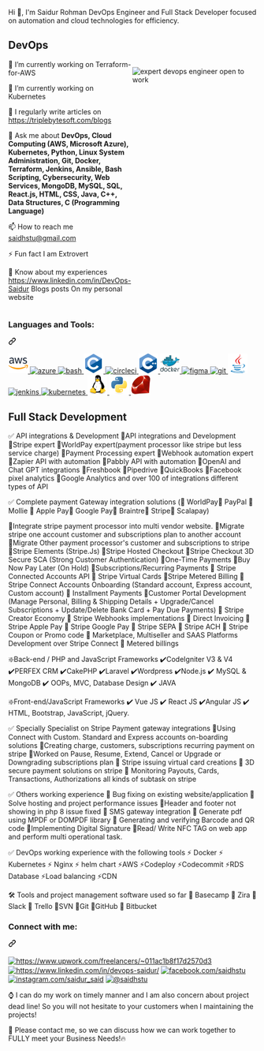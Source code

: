 
Hi 👋, I'm Saidur Rohman
DevOps Engineer and Full Stack Developer focused on automation and cloud technologies for efficiency.

DevOps
------------------------------------
<div style="width:'100%'; display: grid;
    grid-template-columns: 1fr 1fr; ">
   <div style="width:'60%'">
      🔭 I’m currently working on Terraform-for-AWS

🌱 I’m currently working on Kubernetes

📝 I regularly write articles on https://triplebytesoft.com/blogs

<p dir="auto">💬 Ask me about <strong>DevOps, Cloud Computing (AWS, Microsoft Azure), Kubernetes, Python, Linux System Administration, Git, Docker, Terraform, Jenkins, Ansible, Bash Scripting, Cybersecurity, Web Services, MongoDB, MySQL, SQL, React.js, HTML, CSS, Java, C++, Data Structures, C (Programming Language)</strong></p>
</li>

📫 How to reach me saidhstu@gmail.com

⚡ Fun fact I am Extrovert

📄 Know about my experiences https://www.linkedin.com/in/DevOps-Saidur
Blogs posts On my personal website


   </div>
   <div style="width:'40%'">
      
![expert devops engineer open to work](https://github.com/saidhstu/saidhstu/assets/37407965/b5b79782-5a1f-4b3e-bfc4-d08262b0480b)

   </div>
   
</div>

<div class="markdown-heading" dir="auto"><h3 align="left" class="heading-element" dir="auto">Languages and Tools:</h3><a id="user-content-languages-and-tools" class="anchor" aria-label="Permalink: Languages and Tools:" href="#languages-and-tools"><svg class="octicon octicon-link" viewBox="0 0 16 16" version="1.1" width="16" height="16" aria-hidden="true"><path d="m7.775 3.275 1.25-1.25a3.5 3.5 0 1 1 4.95 4.95l-2.5 2.5a3.5 3.5 0 0 1-4.95 0 .751.751 0 0 1 .018-1.042.751.751 0 0 1 1.042-.018 1.998 1.998 0 0 0 2.83 0l2.5-2.5a2.002 2.002 0 0 0-2.83-2.83l-1.25 1.25a.751.751 0 0 1-1.042-.018.751.751 0 0 1-.018-1.042Zm-4.69 9.64a1.998 1.998 0 0 0 2.83 0l1.25-1.25a.751.751 0 0 1 1.042.018.751.751 0 0 1 .018 1.042l-1.25 1.25a3.5 3.5 0 1 1-4.95-4.95l2.5-2.5a3.5 3.5 0 0 1 4.95 0 .751.751 0 0 1-.018 1.042.751.751 0 0 1-1.042.018 1.998 1.998 0 0 0-2.83 0l-2.5 2.5a1.998 1.998 0 0 0 0 2.83Z"></path></svg></a></div>
<p align="left" dir="auto"> <a href="https://aws.amazon.com" rel="nofollow"> <img src="https://raw.githubusercontent.com/devicons/devicon/master/icons/amazonwebservices/amazonwebservices-original-wordmark.svg" alt="aws" width="40" height="40" style="max-width: 100%;"> </a> <a href="https://azure.microsoft.com/en-in/" rel="nofollow"> <img src="https://camo.githubusercontent.com/03bccffefbc6c68df6f8b2f6de1069b0d78cfd88bdda2bc28ba2f5645d06ebca/68747470733a2f2f7777772e766563746f726c6f676f2e7a6f6e652f6c6f676f732f6d6963726f736f66745f617a7572652f6d6963726f736f66745f617a7572652d69636f6e2e737667" alt="azure" width="40" height="40" data-canonical-src="https://www.vectorlogo.zone/logos/microsoft_azure/microsoft_azure-icon.svg" style="max-width: 100%;"> </a> <a href="https://www.gnu.org/software/bash/" rel="nofollow"> <img src="https://camo.githubusercontent.com/7b3bccfadc92429d2907d1c4d5f154a4153934163fa0fe4f458c4676a8dbf673/68747470733a2f2f7777772e766563746f726c6f676f2e7a6f6e652f6c6f676f732f676e755f626173682f676e755f626173682d69636f6e2e737667" alt="bash" width="40" height="40" data-canonical-src="https://www.vectorlogo.zone/logos/gnu_bash/gnu_bash-icon.svg" style="max-width: 100%;"> </a> <a href="https://www.cprogramming.com/" rel="nofollow"> <img src="https://raw.githubusercontent.com/devicons/devicon/master/icons/c/c-original.svg" alt="c" width="40" height="40" style="max-width: 100%;"> </a> <a href="https://circleci.com" rel="nofollow"> <img src="https://camo.githubusercontent.com/ffb956bc55f72554ae4a453ead5dfb011c78ec40c69c5c65ba3b1982b307205f/68747470733a2f2f7777772e766563746f726c6f676f2e7a6f6e652f6c6f676f732f636972636c6563692f636972636c6563692d69636f6e2e737667" alt="circleci" width="40" height="40" data-canonical-src="https://www.vectorlogo.zone/logos/circleci/circleci-icon.svg" style="max-width: 100%;"> </a> <a href="https://www.w3schools.com/cpp/" rel="nofollow"> <img src="https://raw.githubusercontent.com/devicons/devicon/master/icons/cplusplus/cplusplus-original.svg" alt="cplusplus" width="40" height="40" style="max-width: 100%;"> </a> <a href="https://www.docker.com/" rel="nofollow"> <img src="https://raw.githubusercontent.com/devicons/devicon/master/icons/docker/docker-original-wordmark.svg" alt="docker" width="40" height="40" style="max-width: 100%;"> </a> <a href="https://www.figma.com/" rel="nofollow"> <img src="https://camo.githubusercontent.com/f32e9cca1f0df0138a8f536217daa54ad21b6913642422f32e3c5c623f3a06b9/68747470733a2f2f7777772e766563746f726c6f676f2e7a6f6e652f6c6f676f732f6669676d612f6669676d612d69636f6e2e737667" alt="figma" width="40" height="40" data-canonical-src="https://www.vectorlogo.zone/logos/figma/figma-icon.svg" style="max-width: 100%;"> </a> <a href="https://git-scm.com/" rel="nofollow"> <img src="https://camo.githubusercontent.com/fcafa5ebc1f5f789ae7d012a3ecd8fe7bda49516591caf7c37698f764165d880/68747470733a2f2f7777772e766563746f726c6f676f2e7a6f6e652f6c6f676f732f6769742d73636d2f6769742d73636d2d69636f6e2e737667" alt="git" width="40" height="40" data-canonical-src="https://www.vectorlogo.zone/logos/git-scm/git-scm-icon.svg" style="max-width: 100%;"> </a> <a href="https://www.java.com" rel="nofollow"> <img src="https://raw.githubusercontent.com/devicons/devicon/master/icons/java/java-original.svg" alt="java" width="40" height="40" style="max-width: 100%;"> </a> <a href="https://www.jenkins.io" rel="nofollow"> <img src="https://camo.githubusercontent.com/677d7d6afeeb04410190a061d7bbb6fb8a5246c6dc80ab4b665988ca04b091d1/68747470733a2f2f7777772e766563746f726c6f676f2e7a6f6e652f6c6f676f732f6a656e6b696e732f6a656e6b696e732d69636f6e2e737667" alt="jenkins" width="40" height="40" data-canonical-src="https://www.vectorlogo.zone/logos/jenkins/jenkins-icon.svg" style="max-width: 100%;"> </a> <a href="https://kubernetes.io" rel="nofollow"> <img src="https://camo.githubusercontent.com/627eb2c61e04ea289af7565fc1eb33b671d9f201f55de0016ed6936de689de82/68747470733a2f2f7777772e766563746f726c6f676f2e7a6f6e652f6c6f676f732f6b756265726e657465732f6b756265726e657465732d69636f6e2e737667" alt="kubernetes" width="40" height="40" data-canonical-src="https://www.vectorlogo.zone/logos/kubernetes/kubernetes-icon.svg" style="max-width: 100%;"> </a> <a href="https://www.linux.org/" rel="nofollow"> <img src="https://raw.githubusercontent.com/devicons/devicon/master/icons/linux/linux-original.svg" alt="linux" width="40" height="40" style="max-width: 100%;"> </a> <a href="https://www.python.org" rel="nofollow"> <img src="https://raw.githubusercontent.com/devicons/devicon/master/icons/python/python-original.svg" alt="python" width="40" height="40" style="max-width: 100%;"> </a> <a href="https://www.ruby-lang.org/en/" rel="nofollow"> <img src="https://raw.githubusercontent.com/devicons/devicon/master/icons/ruby/ruby-original.svg" alt="ruby" width="40" height="40" style="max-width: 100%;"> </a> </p>

Full Stack Development 
------------------------------------
✅ API integrations & Development
   🔹API integrations and Development
   🔹Stripe expert 
   🔹WorldPay expert(payment processor like stripe but less service charge)
  🔹Payment Processing expert 
  🔹Webhook automation expert 
   🔹Zapier API with automation
   🔹Pabbly API  with automation
   🔹OpenAI  and Chat GPT integrations
   🔹Freshbook
   🔹Pipedrive
   🔹QuickBooks
   🔹Facebook pixel analytics
   🔹Google Analytics and over 100 of integrations different types of API

✅ Complete payment Gateway integration  solutions  (🔹 WorldPay🔹 PayPal 🔹 Mollie 🔹 Apple Pay🔹 Google Pay🔹 Braintre🔹 Stripe🔹 Scalapay)

   🔹Integrate stripe payment processor into multi vendor website.
   🔹Migrate stripe one account customer and subscriptions plan to another account
   🔹Migrate Other payment processor's customer and subscriptions to stripe
   🔹Stripe Elements (Stripe.Js)
   🔹Stripe Hosted Checkout
   🔹Stripe Checkout 3D Secure SCA (Strong Customer Authentication)
   🔹One-Time Payments
   🔹Buy Now Pay Later (On Hold)
   🔹Subscriptions/Recurring Payments
   🔹 Stripe Connected Accounts API
   🔹 Stripe Virtual Cards
   🔹Stripe Metered Billing
   🔹 Stripe Connect Accounts Onboarding (Standard account, Express account, Custom account)
   🔹 Installment Payments
   🔹Customer Portal Development (Manage Personal, Billing & Shipping Details + Upgrade/Cancel Subscriptions + Update/Delete Bank Card + Pay Due Payments)
   🔹 Stripe Creator Economy
   🔹 Stripe Webhooks implementations
   🔹 Direct Invoicing
   🔹 Stripe Apple Pay
   🔹 Stripe Google Pay
   🔹 Stripe SEPA
   🔹 Stripe ACH
   🔹 Stripe Coupon or Promo code
   🔹 Marketplace, Multiseller and SAAS Platforms Development over Stripe Connect
   🔹 Metered billings



❇️Back-end / PHP and JavaScript Frameworks
   ✔️CodeIgniter V3 &  V4
   ✔️PERFEX CRM
   ✔️CakePHP
   ✔️Laravel
   ✔️Wordpress
   ✔️Node.js
   ✔️ MySQL & MongoDB
   ✔️ OOPs, MVC, Database Design
   ✔️ JAVA

❇️Front-end/JavaScript Frameworks
   ✔️ Vue JS
   ✔️ React JS
   ✔️Angular JS
   ✔️ HTML, Bootstrap, JavaScript, jQuery.

✅ Specially Specialist on Stripe Payment gateway integrations
    🔹Using Connect with Custom. Standard and Express accounts on-boarding solutions
    🔹Creating charge, customers, subscriptions recurring payment on stripe
    🔹Worked on Pause, Resume, Extend, Cancel or Upgrade or Downgrading subscriptions plan
    🔹 Stripe issuing virtual card creations
    🔹 3D secure payment solutions on stripe
    🔹 Monitoring Payouts, Cards, Transactions, Authorizations all kinds of subtask on stripe

✅ Others working experience
    🔹 Bug fixing on existing website/application
    🔹 Solve hosting and project performance issues
    🔹Header and footer not showing in php 8 issue fixed 
    🔹 SMS gateway integration
    🔹 Generate pdf using MPDF or DOMPDF library
    🔹 Generating and verifying Barcode and QR code
    🔹Implementing Digital Signature 
    🔹Read/ Write NFC TAG on web app and perform multi operational task.

✅ DevOps working experience with the following tools
⚡️ Docker ⚡️ Kubernetes ⚡️ Nginx ⚡️ helm chart ⚡️AWS ⚡️Codeploy ⚡️Codecommit 
⚡️RDS Database ⚡️Load balancing ⚡️CDN 

🛠 Tools and project management software used so far
🌟 Basecamp 🌟 Zira 🌟 Slack 🌟 Trello 🌟SVN 🌟Git  🌟GitHub 🌟 Bitbucket

<div class="markdown-heading" dir="auto"><h3 align="left" class="heading-element" dir="auto">Connect with me:</h3><a id="user-content-connect-with-me" class="anchor" aria-label="Permalink: Connect with me:" href="#connect-with-me"><svg class="octicon octicon-link" viewBox="0 0 16 16" version="1.1" width="16" height="16" aria-hidden="true"><path d="m7.775 3.275 1.25-1.25a3.5 3.5 0 1 1 4.95 4.95l-2.5 2.5a3.5 3.5 0 0 1-4.95 0 .751.751 0 0 1 .018-1.042.751.751 0 0 1 1.042-.018 1.998 1.998 0 0 0 2.83 0l2.5-2.5a2.002 2.002 0 0 0-2.83-2.83l-1.25 1.25a.751.751 0 0 1-1.042-.018.751.751 0 0 1-.018-1.042Zm-4.69 9.64a1.998 1.998 0 0 0 2.83 0l1.25-1.25a.751.751 0 0 1 1.042.018.751.751 0 0 1 .018 1.042l-1.25 1.25a3.5 3.5 0 1 1-4.95-4.95l2.5-2.5a3.5 3.5 0 0 1 4.95 0 .751.751 0 0 1-.018 1.042.751.751 0 0 1-1.042.018 1.998 1.998 0 0 0-2.83 0l-2.5 2.5a1.998 1.998 0 0 0 0 2.83Z"></path></svg></a></div>
<p align="left" dir="auto">
  
<a href="https://www.upwork.com/freelancers/~011ac1b8f17d2570d3" rel="nofollow"><img align="center" src="https://github.com/saidhstu/saidhstu/assets/37407965/1ec63300-b0ec-45bf-b943-9e47b735b12d" alt="https://www.upwork.com/freelancers/~011ac1b8f17d2570d3" height="30" width="40" style="max-width: 100%;"></a>
<a href="https://www.linkedin.com/in/devops-saidur/" rel="nofollow"><img align="center" src="https://raw.githubusercontent.com/rahuldkjain/github-profile-readme-generator/master/src/images/icons/Social/linked-in-alt.svg" alt="https://www.linkedin.com/in/devops-saidur/" height="30" width="40" style="max-width: 100%;"></a>
<a href="https://web.facebook.com/saidhstu" rel="nofollow"><img align="center" src="https://raw.githubusercontent.com/rahuldkjain/github-profile-readme-generator/master/src/images/icons/Social/facebook.svg" alt="facebook.com/saidhstu" height="30" width="40" style="max-width: 100%;"></a>
<a href="https://www.instagram.com/saidur_said/" rel="nofollow"><img align="center" src="https://raw.githubusercontent.com/rahuldkjain/github-profile-readme-generator/master/src/images/icons/Social/instagram.svg" alt="instagram.com/saidur_said" height="30" width="40" style="max-width: 100%;"></a>
<a href="https://medium.com/@saidhstu" rel="nofollow"><img align="center" src="https://raw.githubusercontent.com/rahuldkjain/github-profile-readme-generator/master/src/images/icons/Social/medium.svg" alt="@saidhstu" height="30" width="40" style="max-width: 100%;"></a>
</p>

⌚ I can do my work on timely manner and I am also concern about project dead line! So you will not hesitate to your customers when I maintaining the projects!

👋 Please contact me, so we can discuss how we can work together to FULLY meet your Business Needs!🔥
